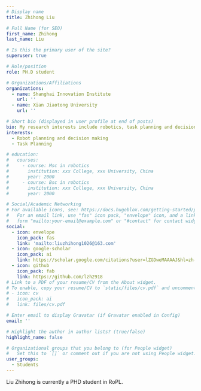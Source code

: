 ```yaml
---
# Display name
title: Zhihong Liu

# Full Name (for SEO)
first_name: Zhihong
last_name: Liu

# Is this the primary user of the site?
superuser: true

# Role/position
role: PH.D student

# Organizations/Affiliations
organizations:
  - name: Shanghai Innovation Institute
    url: ''
  - name: Xian Jiaotong University
    url: ''

# Short bio (displayed in user profile at end of posts)
bio: My research interests include robotics, task planning and decision-making
interests:
  - Robot planning and decision making
  - Task Planning

# education:
#   courses:
#     - course: Msc in robotics
#       institution: xxx College, xxx University, China
#       year: 2000
#     - course: Bsc in robotics
#       institution: xxx College, xxx University, China
#       year: 2000

# Social/Academic Networking
# For available icons, see: https://docs.hugoblox.com/getting-started/page-builder/#icons
#   For an email link, use "fas" icon pack, "envelope" icon, and a link in the
#   form "mailto:your-email@example.com" or "#contact" for contact widget.
social:
  - icon: envelope
    icon_pack: fas
    link: 'mailto:liuzhihong1026@163.com'
  - icon: google-scholar
    icon_pack: ai
    link: https://scholar.google.com/citations?user=lZGDweMAAAAJ&hl=zh-CN
  - icon: github
    icon_pack: fab
    link: https://github.com/lzh2918
# Link to a PDF of your resume/CV from the About widget.
# To enable, copy your resume/CV to `static/files/cv.pdf` and uncomment the lines below.
# - icon: cv
#   icon_pack: ai
#   link: files/cv.pdf

# Enter email to display Gravatar (if Gravatar enabled in Config)
email: ''

# Highlight the author in author lists? (true/false)
highlight_name: false

# Organizational groups that you belong to (for People widget)
#   Set this to `[]` or comment out if you are not using People widget.
user_groups:
  - Students
---
```


Liu Zhihong is currently a PHD student in RoPL.
